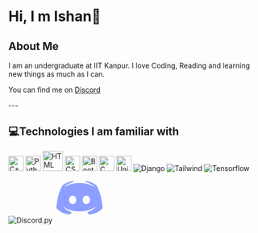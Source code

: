 # Hi, I m Ishan👋
## **About Me**

I am an undergraduate at IIT Kanpur. I love Coding, Reading and learning new things as much as I can. <br>
<p>You can find me on <a href="https://discordid.netlify.app/?id=576442029337477130">Discord</a></p>
---
 
## **💻Technologies I am familiar with**

<p>
<img title="C++" alt="C++" src="https://raw.githubusercontent.com/jmnote/z-icons/master/svg/cpp.svg" width="30px">
<img title="Python" alt="Python" src="https://raw.githubusercontent.com/jmnote/z-icons/master/svg/python.svg" width="30px">
<img title="HTML" alt="HTML" src="https://upload.wikimedia.org/wikipedia/commons/6/61/HTML5_logo_and_wordmark.svg" width="40px">
<img title="CSS" alt="CSS" src="https://upload.wikimedia.org/wikipedia/commons/3/3d/CSS.3.svg" width="30px">
<img title="Bootstrap" alt="Bootstrap" src="https://icons8.com/icon/84710/bootstrap" width="30px">
<img title="C" alt="C" src="https://icons8.com/icon/shQTXiDQiQVR/c-programming" width="30px">
<img title="Unity" alt="Unity" src="https://icons8.com/icon/26029/unity" width="30px">
<img title="Django" alt="Django" src="https://icons8.com/icon/XPdRFanRZtNK/django">
<img title="Tailwind" alt="Tailwind" src="https://icons8.com/icon/x7XMNGh2vdqA/tailwind-css">
<img title="Tensorflow" alt="Tensorflow" src="https://icons8.com/icon/n3QRpDA7KZ7P/tensorflow">
<img title="Discord.py" alt="Discord.py" src="https://icons8.com/icon/30998/discord">
 <svg xmlns="http://www.w3.org/2000/svg" x="0px" y="0px" width="100" height="100" viewBox="0 0 48 48">
<path fill="#8c9eff" d="M40,12c0,0-4.585-3.588-10-4l-0.488,0.976C34.408,10.174,36.654,11.891,39,14c-4.045-2.065-8.039-4-15-4s-10.955,1.935-15,4c2.346-2.109,5.018-4.015,9.488-5.024L18,8c-5.681,0.537-10,4-10,4s-5.121,7.425-6,22c5.162,5.953,13,6,13,6l1.639-2.185C13.857,36.848,10.715,35.121,8,32c3.238,2.45,8.125,5,16,5s12.762-2.55,16-5c-2.715,3.121-5.857,4.848-8.639,5.815L33,40c0,0,7.838-0.047,13-6C45.121,19.425,40,12,40,12z M17.5,30c-1.933,0-3.5-1.791-3.5-4c0-2.209,1.567-4,3.5-4s3.5,1.791,3.5,4C21,28.209,19.433,30,17.5,30z M30.5,30c-1.933,0-3.5-1.791-3.5-4c0-2.209,1.567-4,3.5-4s3.5,1.791,3.5,4C34,28.209,32.433,30,30.5,30z"></path>
</svg>
</p>

